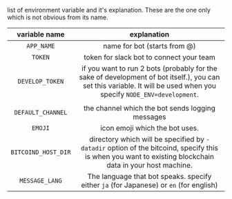 list of environment variable and it's explanation.
These are the one only which is not obvious from its name.

| variable name       | explanation                                                                                                                                                          |
| :---:               | :---:                                                                                                                                                                |
| `APP_NAME`          | name for bot (starts from @)                                                                                                                                         |
| `TOKEN`             | token for slack bot to connect your team                                                                                                                             |
| `DEVELOP_TOKEN`     | if you want to run 2 bots (probably for the sake of development of bot itself.), you can set this variable. It will be used when you specify `NODE_ENV=development`.
|                     |
| `DEFAULT_CHANNEL`   | the channel which the bot sends logging messages                                                                                                                     |
| `EMOJI`             | icon emoji which the bot uses.                                                                                                                                       |
| `BITCOIND_HOST_DIR` | directory which will be specified by `-datadir` option of the bitcoind, specify this is when you want to existing blockchain data in your host machine.
| `MESSAGE_LANG`      | The language that bot speaks. specify either `ja` (for Japanese) or `en` (for english)                                                                                |



